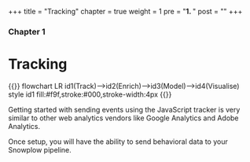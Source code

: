 +++
title = "Tracking"
chapter = true
weight = 1
pre = "<b>1. </b>"
post = ""
+++

### Chapter 1

# Tracking

{{<mermaid>}}
flowchart LR
    id1(Track)-->id2(Enrich)-->id3(Model)-->id4(Visualise)
    style id1 fill:#f9f,stroke:#000,stroke-width:4px
{{</mermaid >}}


Getting started with sending events using the JavaScript tracker is very similar to other web analytics vendors like Google Analytics and Adobe Analytics. 

Once setup, you will have the ability to send behavioral data to your Snowplow pipeline.
